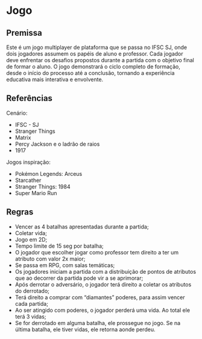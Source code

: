 # Jogo

## Premissa

Este é um jogo multiplayer de plataforma que se passa no IFSC SJ, onde dois jogadores assumem os papéis de aluno e professor. Cada jogador deve enfrentar os desafios propostos durante a partida com o objetivo final de formar o aluno. O jogo demonstrará o ciclo completo de formação, desde o início do processo até a conclusão, tornando a experiência educativa mais interativa e envolvente.

## Referências

Cenário: 
- IFSC - SJ 
- Stranger Things 
- Matrix 
- Percy Jackson e o ladrão de raios 
- 1917

Jogos inspiração: 

- Pokémon Legends: Arceus 
- Starcather
- Stranger Things: 1984
- Super Mario Run

## Regras

- Vencer as 4 batalhas apresentadas durante a partida;
- Coletar vida;
- Jogo em 2D;
- Tempo limite de 15 seg por batalha;
- O jogador que escolher jogar como professor tem direito a ter um atributo com valor 2x maior;
- Se passa em RPG, com salas temáticas;
- Os jogadores iniciam a partida com a distribuição de pontos de atributos que ao decorrer da partida pode vir a se aprimorar; 
- Após derrotar o adversário, o jogador terá direito a coletar os atributos do derrotado;
- Terá direito a comprar com “diamantes” poderes, para assim vencer cada partida;
- Ao ser atingido com poderes, o jogador perderá uma vida. Ao total ele terá 3 vidas;
- Se for derrotado em alguma batalha, ele prossegue no jogo. Se na última batalha, ele tiver vidas, ele retorna aonde perdeu.
 
